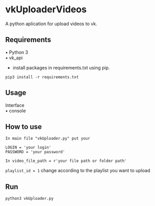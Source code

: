 # vkUploaderVideos

A python aplication for upload videos to vk.

## Requirements

• Python 3  
• vk_api

- install packages in requirements.txt using pip.
 ````
pip3 install -r requirements.txt

````
## Usage

Interface  
• console

## How to use

``In main file "vkUploader.py" put your``  

``LOGIN = 'your login'``  
``PASSWORD = 'your password'``  

``In video_file_path = r'your file path or folder path'``

``playlist_id = 1`` change according to the playlist you want to upload


## Run 
````
python3 vkUploader.py

````


